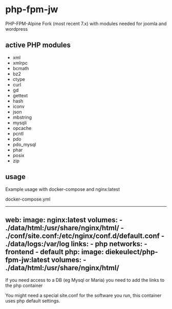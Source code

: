 # php-fpm-jw

PHP-FPM-Alpine Fork (most recent 7.x) with modules needed for joomla and wordpress

## active PHP modules
* xml
* xmlrpc
* bcmath
* bz2
* ctype
* curl
* gd
* gettext
* hash
* iconv
* json
* mbstring
* mysqli
* opcache
* pcntl
* pdo
* pdo_mysql
* phar
* posix
* zip

## usage
Example usage with docker-compose and nginx:latest

docker-compose.yml

---
  web:
    image: nginx:latest
    volumes:
        - ./data/html:/usr/share/nginx/html/
        - ./conf/site.conf:/etc/nginx/conf.d/default.conf
        - ./data/logs:/var/log
    links:
        - php
    networks:
      - frontend
      - default
  php:
    image: diekeulect/php-fpm-jw:latest
    volumes:
        - ./data/html:/usr/share/nginx/html/
---

If you need access to a DB (eg Mysql or Maria) you need to add the links to the php container

You might need a special site.conf for the software you run, this container uses php default settings.


